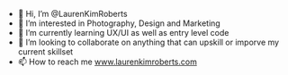 - 👋 Hi, I’m @LaurenKimRoberts
- 👀 I’m interested in Photography, Design and Marketing
- 🌱 I’m currently learning UX/UI as well as entry level code
- 💞️ I’m looking to collaborate on anything that can upskill or imporve my current skillset
- 📫 How to reach me www.laurenkimroberts.com

<!---
LaurenKimRoberts/LaurenKimRoberts is a ✨ special ✨ repository because its `README.md` (this file) appears on your GitHub profile.
You can click the Preview link to take a look at your changes.
--->
